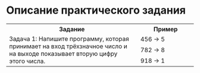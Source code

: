 # Описание практического задания

<table>
	<tr>
	    <th>Задание</th>
	    <th>Пример</th>  
	</tr>
    <tr>
	    <td rowspan="3" width="70%">Задача 1: Напишите программу, которая принимает на вход трёхзначное число и на выходе показывает вторую цифру этого числа.</td>
	    <td>456 -> 5</td>  
	</tr>
    <tr>
	    <td>782 -> 8</td>  
    </tr>
        <tr>
	    <td>918 -> 1</td>  
    </tr> 
</table>
